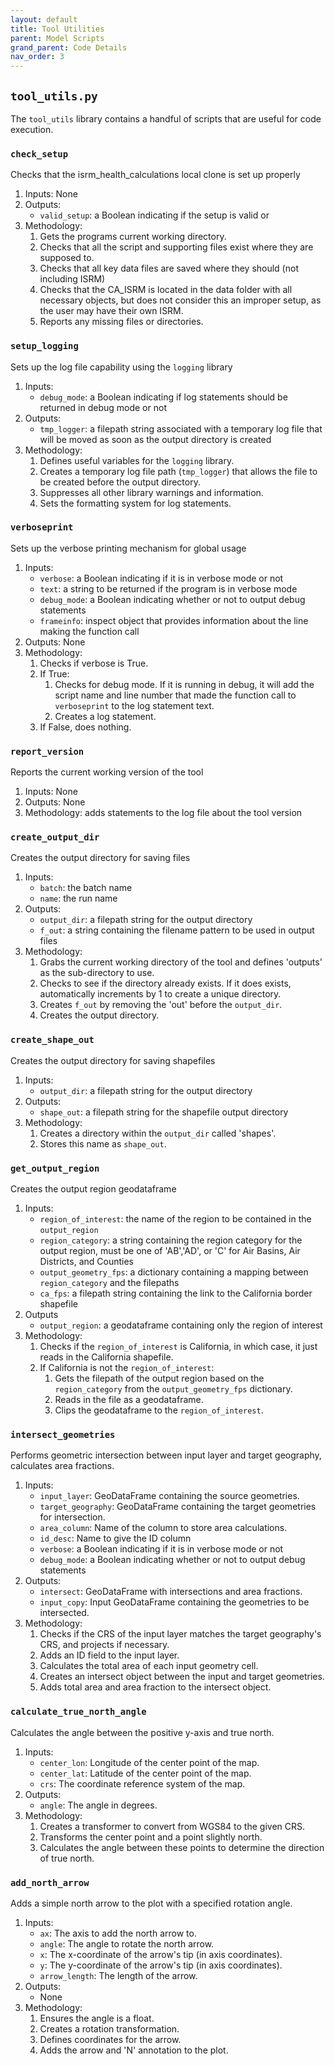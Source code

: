 ```yaml
---
layout: default
title: Tool Utilities
parent: Model Scripts
grand_parent: Code Details
nav_order: 3
---
```


## `tool_utils.py` 
The `tool_utils` library contains a handful of scripts that are useful for code execution.

### `check_setup`
Checks that the isrm_health_calculations local clone is set up properly
1. Inputs: None
2. Outputs:
   * `valid_setup`: a Boolean indicating if the setup is valid or 
3. Methodology:
   1. Gets the programs current working directory.
   2. Checks that all the script and supporting files exist where they are supposed to.
   3. Checks that all key data files are saved where they should (not including ISRM)
   4. Checks that the CA_ISRM is located in the data folder with all necessary objects, but does not consider this an improper setup, as the user may have their own ISRM.
   5. Reports any missing files or directories.

### `setup_logging`
Sets up the log file capability using the `logging` library
1. Inputs:
   * `debug_mode`: a Boolean indicating if log statements should be returned in debug mode or not
2. Outputs:
   * `tmp_logger`: a filepath string associated with a temporary log file that will be moved as soon as the output directory is created
3. Methodology:
   1. Defines useful variables for the `logging` library.
   2. Creates a temporary log file path (`tmp_logger`) that allows the file to be created before the output directory.
   3. Suppresses all other library warnings and information.
   4. Sets the formatting system for log statements.

### `verboseprint`
Sets up the verbose printing mechanism for global usage
1. Inputs:
   * `verbose`: a Boolean indicating if it is in verbose mode or not
   * `text`: a string to be returned if the program is in verbose mode
   * `debug_mode`: a Boolean indicating whether or not to output debug statements
   * `frameinfo`: inspect object that provides information about the line making the function call
2. Outputs: None
3. Methodology:
   1. Checks if verbose is True.
   2. If True:
      1. Checks for debug mode. If it is running in debug, it will add the script name and line number that made the function call to `verboseprint` to the log statement text.
      2. Creates a log statement.
   3. If False, does nothing. 

### `report_version` 
Reports the current working version of the tool
1. Inputs: None
2. Outputs: None
3. Methodology: adds statements to the log file about the tool version

### `create_output_dir`
Creates the output directory for saving files
1. Inputs:
   * `batch`: the batch name 
   * `name`: the run name
2. Outputs:
   * `output_dir`: a filepath string for the output directory
   * `f_out`: a string containing the filename pattern to be used in output files
3. Methodology:
   1. Grabs the current working directory of the tool and defines 'outputs' as the sub-directory to use.
   2. Checks to see if the directory already exists. If it does exists, automatically increments by 1 to create a unique directory.
   3. Creates `f_out` by removing the 'out' before the `output_dir`.
   4. Creates the output directory.

### `create_shape_out`
Creates the output directory for saving shapefiles
1. Inputs:
   * `output_dir`: a filepath string for the output directory
2. Outputs:
   * `shape_out`: a filepath string for the shapefile output directory
3. Methodology:
   1. Creates a directory within the `output_dir` called 'shapes'.
   2. Stores this name as `shape_out`.

### `get_output_region`
Creates the output region geodataframe
1. Inputs:
   * `region_of_interest`:  the name of the region to be contained in the `output_region`
   * `region_category`: a string containing the region category for the output region, must be one of 'AB','AD', or 'C' for Air Basins, Air Districts, and Counties
   * `output_geometry_fps`: a dictionary containing a mapping between `region_category` and the filepaths
   * `ca_fps`: a filepath string containing the link to the California border shapefile
2. Outputs
   * `output_region`: a geodataframe containing only the region of interest
3. Methodology:
   1. Checks if the `region_of_interest` is California, in which case, it just reads in the California shapefile.
   2. If California is not the `region_of_interest`:
      1. Gets the filepath of the output region based on the `region_category` from the `output_geometry_fps` dictionary.
      2. Reads in the file as a geodataframe.
      3. Clips the geodataframe to the `region_of_interest`.

### `intersect_geometries`
Performs geometric intersection between input layer and target geography, calculates area fractions.
1. Inputs:
   * `input_layer`: GeoDataFrame containing the source geometries.
   * `target_geography`: GeoDataFrame containing the target geometries for intersection.
   * `area_column`: Name of the column to store area calculations.
   * `id_desc`: Name to give the ID column
   * `verbose`: a Boolean indicating if it is in verbose mode or not
   * `debug_mode`: a Boolean indicating whether or not to output debug statements
2. Outputs:
   * `intersect`: GeoDataFrame with intersections and area fractions.
   * `input_copy`: Input GeoDataFrame containing the geometries to be intersected.
3. Methodology:
   1. Checks if the CRS of the input layer matches the target geography's CRS, and projects if necessary.
   2. Adds an ID field to the input layer.
   3. Calculates the total area of each input geometry cell.
   4. Creates an intersect object between the input and target geometries.
   5. Adds total area and area fraction to the intersect object.

### `calculate_true_north_angle`
Calculates the angle between the positive y-axis and true north.
1. Inputs:
   * `center_lon`: Longitude of the center point of the map.
   * `center_lat`: Latitude of the center point of the map.
   * `crs`: The coordinate reference system of the map.
2. Outputs:
   * `angle`: The angle in degrees.
3. Methodology:
   1. Creates a transformer to convert from WGS84 to the given CRS.
   2. Transforms the center point and a point slightly north.
   3. Calculates the angle between these points to determine the direction of true north.

### `add_north_arrow`
Adds a simple north arrow to the plot with a specified rotation angle.
1. Inputs:
   * `ax`: The axis to add the north arrow to.
   * `angle`: The angle to rotate the north arrow.
   * `x`: The x-coordinate of the arrow's tip (in axis coordinates).
   * `y`: The y-coordinate of the arrow's tip (in axis coordinates).
   * `arrow_length`: The length of the arrow.
2. Outputs:
   * None
3. Methodology:
   1. Ensures the angle is a float.
   2. Creates a rotation transformation.
   3. Defines coordinates for the arrow.
   4. Adds the arrow and 'N' annotation to the plot.

